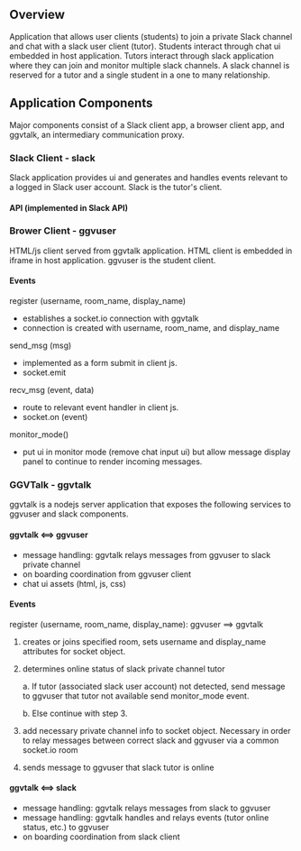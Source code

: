 <!-- notes.md -->

## Overview
Application that allows user clients (students) to join a private Slack channel and chat with a slack user client (tutor). Students interact through chat ui embedded in host application. Tutors interact through slack application where they can join and monitor multiple slack channels. A slack channel is reserved for a tutor and a single student in a one to many relationship.

## Application Components

Major components consist of a Slack client app, a browser client app, and ggvtalk, an intermediary communication proxy.

### Slack Client - slack
Slack application provides ui and generates and handles events relevant to a logged in Slack user account. Slack is the tutor's client.

#### API (implemented in Slack API)

### Brower Client - ggvuser
HTML/js client served from ggvtalk application. HTML client is embedded in iframe in host application. ggvuser is the student client.

#### Events
register (username, room_name, display_name)

- establishes a socket.io connection with ggvtalk
- connection is created with username, room_name, and display_name

send_msg (msg)

- implemented as a form submit in client js.
- socket.emit

recv_msg (event, data)

- route to relevant event handler in client js.
- socket.on (event) 

monitor_mode()

- put ui in monitor mode (remove chat input ui) but allow message display panel to continue to render incoming messages.

### GGVTalk - ggvtalk
ggvtalk is a nodejs server application that exposes the following services to ggvuser and slack components.

#### ggvtalk <==> ggvuser

- message handling: ggvtalk relays messages from ggvuser to slack private channel
- on boarding coordination from ggvuser client
- chat ui assets (html, js, css)

#### Events

register (username, room_name, display_name): ggvuser ==> ggvtalk

1. creates or joins specified room, sets username and display_name attributes for socket object.

2. determines online status of slack private channel tutor
	
	a. If tutor (associated slack user account) not detected, send message to ggvuser that tutor not available send monitor_mode event.

	b. Else continue with step 3.

3. add necessary private channel info to socket object. Necessary in order to relay messages between correct slack and ggvuser via a common socket.io room

4. sends message to ggvuser that slack tutor is online

#### ggvtalk <==> slack

- message handling: ggvtalk relays messages from slack to ggvuser
- message handling: ggvtalk handles and relays events (tutor online status, etc.) to ggvuser
- on boarding coordination from slack client




